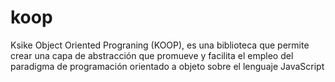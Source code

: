 # koop
Ksike Object Oriented Prograning (KOOP), es una biblioteca que permite crear una capa de abstracción que promueve y facilita el empleo del paradigma de programación orientado a objeto sobre el lenguaje JavaScript
